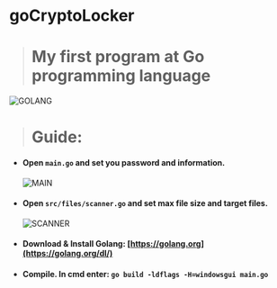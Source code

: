 
# goCryptoLocker

> # My first program at Go programming language

![GOLANG](https://nuancesprog.ru/wp-content/uploads/2018/10/golang-gopher-696x464.png)

> # Guide:
* #### Open `main.go` and set you password and information.
    ![MAIN](https://i.ibb.co/D878ZPz/MAIN.png)
* #### Open `src/files/scanner.go` and set max file size and target files.
    ![SCANNER](https://i.ibb.co/b2nbGk8/SCANNER.png)
* #### Download & Install Golang: [https://golang.org](https://golang.org/dl/)
* #### Compile. In cmd enter:  `go build -ldflags -H=windowsgui main.go`
